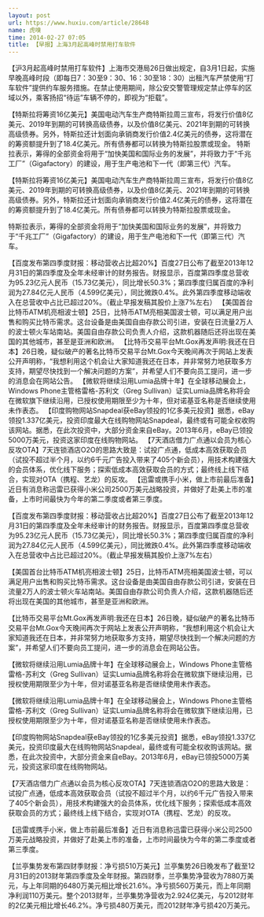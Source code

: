 ```yaml
---
layout: post
url: https://www.huxiu.com/article/28648
name: 虎嗅
time: 2014-02-27 07:05
title: 【早报】上海3月起高峰时禁用打车软件
---
```

【沪3月起高峰时禁用打车软件】上海市交港局26日做出规定，自3月1日起，实施早晚高峰时段（即每日7：30至9：30、16：30至18：30）出租汽车严禁使用“打车软件”提供约车服务措施。在禁止使用期间，除公安交警管理规定禁止停车的区域以外，乘客扬招“待运”车辆不停的，即视为“拒载”。

【特斯拉将筹资16亿美元】美国电动汽车生产商特斯拉周三宣布，将发行价值8亿美元、2019年到期的可转换高级债券，以及价值8亿美元、2021年到期的可转换高级债券。另外，特斯拉还计划面向承销商发行价值2.4亿美元的债券，这将潜在的筹资额提升到了18.4亿美元。所有债券都可以转换为特斯拉股票或现金。 特斯拉表示，筹得的全部资金将用于“加快美国和国际业务的发展”，并将致力于“千兆工厂”（Gigafactory）的建设，用于生产电池和下一代（即第三代）汽车。

【特斯拉将筹资16亿美元】美国电动汽车生产商特斯拉周三宣布，将发行价值8亿美元、2019年到期的可转换高级债券，以及价值8亿美元、2021年到期的可转换高级债券。另外，特斯拉还计划面向承销商发行价值2.4亿美元的债券，这将潜在的筹资额提升到了18.4亿美元。所有债券都可以转换为特斯拉股票或现金。

特斯拉表示，筹得的全部资金将用于“加快美国和国际业务的发展”，并将致力于“千兆工厂”（Gigafactory）的建设，用于生产电池和下一代（即第三代）汽车。

【百度发布第四季度财报：移动营收占比超20%】百度27日公布了截至2013年12月31日的第四季度及全年未经审计的财务报告。财报显示，百度第四季度总营收为95.23亿元人民币（15.73亿美元），同比增长50.3%；第四季度归属百度的净利润为27.84亿元人民币（4.599亿美元），同比微跌0.4%。此外第四季度移动端收入在总营收中占比已超过20%。（截止早报发稿其股价上涨7%左右） 【美国首台比特币ATM机亮相波士顿】25日，比特币ATM亮相美国波士顿，可以满足用户出售和购买比特币需求。这台设备是由美国自由存款公司引进，安装在日流量2万人的波士顿火车站南站。美国自由存款公司负责人介绍，这款机器随后还将出现在美国的其他城市，甚至是亚洲和欧洲。 【比特币交易平台Mt.Gox再发声明:我还在日本】26日晚，疑似破产的著名比特币交易平台Mt.Gox今天晚间再次于网站上发表公开声明称，“我想利用这个机会让大家知道我还在日本，并非常努力地获取多方支持，期望尽快找到一个解决问题的方案”，并希望人们不要向员工提问，进一步的消息会在网站公告。 【微软将继续沿用Lumia品牌十年】在全球移动展会上，Windows Phone主管格雷格-苏利文（Greg Sullivan）证实Lumia品牌名称将会在微软旗下继续沿用，已授权使用期限至少为十年，但对诺基亚名称是否继续使用未作表态。 【印度购物网站Snapdeal获eBay领投的1亿多美元投资】据悉，eBay领投1.337亿美元，投资印度最大在线购物网站Snapdeal，最终或有可能全权收购该网站。据悉，在此次投资中，大部分资金来自eBay。2013年6月，eBay已领投5000万美元，投资这家印度在线购物网站。 【7天酒店借力广点通以会员为核心反攻OTA】7天连锁酒店O2O的思路大致是：试投广点通，低成本高效获取会员（试投不超过半个月，以约6千元广告投入带来了405个新会员），用技术构建强大的会员体系，优化线下服务；探索低成本高效获取会员的方式；最终线上线下结合，实现对OTA（携程、艺龙）的反攻。 【迅雷或携手小米，做上市前最后准备】近日有消息称迅雷已获得小米公司2500万美元战略投资，并做好了赴美上市的准备，上市时间最快为今年的第二季度或者第三季度。

【百度发布第四季度财报：移动营收占比超20%】百度27日公布了截至2013年12月31日的第四季度及全年未经审计的财务报告。财报显示，百度第四季度总营收为95.23亿元人民币（15.73亿美元），同比增长50.3%；第四季度归属百度的净利润为27.84亿元人民币（4.599亿美元），同比微跌0.4%。此外第四季度移动端收入在总营收中占比已超过20%。（截止早报发稿其股价上涨7%左右）

【美国首台比特币ATM机亮相波士顿】25日，比特币ATM亮相美国波士顿，可以满足用户出售和购买比特币需求。这台设备是由美国自由存款公司引进，安装在日流量2万人的波士顿火车站南站。美国自由存款公司负责人介绍，这款机器随后还将出现在美国的其他城市，甚至是亚洲和欧洲。

【比特币交易平台Mt.Gox再发声明:我还在日本】26日晚，疑似破产的著名比特币交易平台Mt.Gox今天晚间再次于网站上发表公开声明称，“我想利用这个机会让大家知道我还在日本，并非常努力地获取多方支持，期望尽快找到一个解决问题的方案”，并希望人们不要向员工提问，进一步的消息会在网站公告。

【微软将继续沿用Lumia品牌十年】在全球移动展会上，Windows Phone主管格雷格-苏利文（Greg Sullivan）证实Lumia品牌名称将会在微软旗下继续沿用，已授权使用期限至少为十年，但对诺基亚名称是否继续使用未作表态。

【微软将继续沿用Lumia品牌十年】在全球移动展会上，Windows Phone主管格雷格-苏利文（Greg Sullivan）证实Lumia品牌名称将会在微软旗下继续沿用，已授权使用期限至少为十年，但对诺基亚名称是否继续使用未作表态。

【印度购物网站Snapdeal获eBay领投的1亿多美元投资】据悉，eBay领投1.337亿美元，投资印度最大在线购物网站Snapdeal，最终或有可能全权收购该网站。据悉，在此次投资中，大部分资金来自eBay。2013年6月，eBay已领投5000万美元，投资这家印度在线购物网站。

【7天酒店借力广点通以会员为核心反攻OTA】7天连锁酒店O2O的思路大致是：试投广点通，低成本高效获取会员（试投不超过半个月，以约6千元广告投入带来了405个新会员），用技术构建强大的会员体系，优化线下服务；探索低成本高效获取会员的方式；最终线上线下结合，实现对OTA（携程、艺龙）的反攻。

【迅雷或携手小米，做上市前最后准备】近日有消息称迅雷已获得小米公司2500万美元战略投资，并做好了赴美上市的准备，上市时间最快为今年的第二季度或者第三季度。

【兰亭集势发布第四财季财报：净亏损510万美元】兰亭集势26日晚发布了截至12月31日的2013财年第四季度及全年财报。第四财季，兰亭集势净营收为7880万美元，与上年同期的6480万美元相比增长21.6%。净亏损560万美元，而上年同期净利润110万美元。整个2013财年，兰亭集势净营收为2.924亿美元，与2012财年的2亿美元相比增长46.2%。净亏损480万美元，而2012财年净亏损420万美元。


